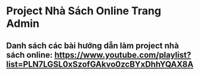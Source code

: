 # Project Nhà Sách Online Trang Admin
## Danh sách các bài hướng dẫn làm project nhà sách online: https://www.youtube.com/playlist?list=PLN7LGSL0xSzofGAkvo0zcBYxDhhYQAX8A
